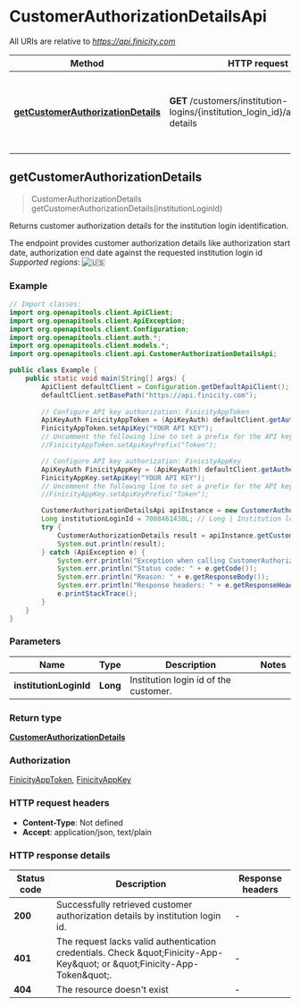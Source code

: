 # CustomerAuthorizationDetailsApi

All URIs are relative to *https://api.finicity.com*

| Method | HTTP request | Description |
|------------- | ------------- | -------------|
| [**getCustomerAuthorizationDetails**](CustomerAuthorizationDetailsApi.md#getCustomerAuthorizationDetails) | **GET** /customers/institution-logins/{institution_login_id}/authorization-details | Returns customer authorization details for the institution login identification. |



## getCustomerAuthorizationDetails

> CustomerAuthorizationDetails getCustomerAuthorizationDetails(institutionLoginId)

Returns customer authorization details for the institution login identification.

The endpoint provides customer authorization details like authorization start date, authorization end date against the requested institution login id  _Supported regions_: ![🇺🇸](https://flagcdn.com/20x15/us.png)

### Example

```java
// Import classes:
import org.openapitools.client.ApiClient;
import org.openapitools.client.ApiException;
import org.openapitools.client.Configuration;
import org.openapitools.client.auth.*;
import org.openapitools.client.models.*;
import org.openapitools.client.api.CustomerAuthorizationDetailsApi;

public class Example {
    public static void main(String[] args) {
        ApiClient defaultClient = Configuration.getDefaultApiClient();
        defaultClient.setBasePath("https://api.finicity.com");
        
        // Configure API key authorization: FinicityAppToken
        ApiKeyAuth FinicityAppToken = (ApiKeyAuth) defaultClient.getAuthentication("FinicityAppToken");
        FinicityAppToken.setApiKey("YOUR API KEY");
        // Uncomment the following line to set a prefix for the API key, e.g. "Token" (defaults to null)
        //FinicityAppToken.setApiKeyPrefix("Token");

        // Configure API key authorization: FinicityAppKey
        ApiKeyAuth FinicityAppKey = (ApiKeyAuth) defaultClient.getAuthentication("FinicityAppKey");
        FinicityAppKey.setApiKey("YOUR API KEY");
        // Uncomment the following line to set a prefix for the API key, e.g. "Token" (defaults to null)
        //FinicityAppKey.setApiKeyPrefix("Token");

        CustomerAuthorizationDetailsApi apiInstance = new CustomerAuthorizationDetailsApi(defaultClient);
        Long institutionLoginId = 7008461438L; // Long | Institution login id of the customer.
        try {
            CustomerAuthorizationDetails result = apiInstance.getCustomerAuthorizationDetails(institutionLoginId);
            System.out.println(result);
        } catch (ApiException e) {
            System.err.println("Exception when calling CustomerAuthorizationDetailsApi#getCustomerAuthorizationDetails");
            System.err.println("Status code: " + e.getCode());
            System.err.println("Reason: " + e.getResponseBody());
            System.err.println("Response headers: " + e.getResponseHeaders());
            e.printStackTrace();
        }
    }
}
```

### Parameters


| Name | Type | Description  | Notes |
|------------- | ------------- | ------------- | -------------|
| **institutionLoginId** | **Long**| Institution login id of the customer. | |

### Return type

[**CustomerAuthorizationDetails**](CustomerAuthorizationDetails.md)

### Authorization

[FinicityAppToken](../README.md#FinicityAppToken), [FinicityAppKey](../README.md#FinicityAppKey)

### HTTP request headers

- **Content-Type**: Not defined
- **Accept**: application/json, text/plain


### HTTP response details
| Status code | Description | Response headers |
|-------------|-------------|------------------|
| **200** | Successfully retrieved customer authorization details by institution login id. |  -  |
| **401** | The request lacks valid authentication credentials. Check \&quot;Finicity-App-Key\&quot; or \&quot;Finicity-App-Token\&quot;. |  -  |
| **404** | The resource doesn&#39;t exist |  -  |

